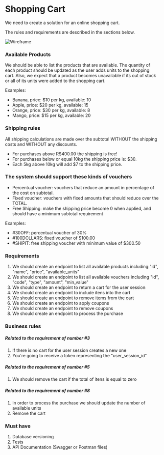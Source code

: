 # Shopping Cart

We need to create a solution for an online shopping cart.

The rules and requirements are described in the sections below.

![Wireframe](https://cdn.discordapp.com/attachments/649961050287898655/653636464080453632/shopping-cart-challenge.jpg)

### Available Products

We should be able to list the products that are available. The quantity of each product should be updated as the user adds units to the shopping cart. Also, we expect that a product becomes unavailable if its out of stock or all of its units were added to the shopping cart.

Examples:

- Banana, price: $10 per kg, available: 10
- Apple, price: $20 per kg, available: 15
- Orange, price: $30 per kg, available: 8
- Mango, price: $15 per kg, available: 20

### Shipping rules

All shipping calculations are made over the subtotal WITHOUT the shipping costs and WITHOUT any discounts.

- For purchases above R$400.00 the shipping is free!
- For purchases below or equal 10kg the shipping price is: $30.
- Each 5kg above 10kg will add $7 to the shipping price.

### The system should support these kinds of vouchers

- Percentual voucher: vouchers that reduce an amount in percentage of the cost on subtotal.
- Fixed voucher: vouchers with fixed amounts that should reduce over the TOTAL.
- Free Shipping: make the shipping price become 0 when applied, and should have a minimum subtotal requirement

Examples:

- #30OFF: percentual voucher of 30%
- #100DOLLARS: fixed voucher of $100.00
- #SHIPIT: free shipping voucher with minimum value of $300.50

### Requirements

1. We should create an endpoint to list all available products including "id", "name", "price", "available_units"
2. We should create an endpoint to list all available vouchers including "id", "code", "type", "amount", "min_value"
3. We should create an endpoint to return a cart for the user session
4. We should create an endpoint to include itens into the cart
5. We should create an endpoint to remove items from the cart
6. We should create an endpoint to apply coupons
7. We should create an endpoint to remove coupons
8. We should create an endpoint to process the purchase

### Business rules

##### Related to the requirement of number #3

1. If there is no cart for the user session creates a new one
2. You're going to receive a token representing the "user_session_id"

##### Related to the requirement of number #5

1. We should remove the cart if the total of itens is equal to zero

##### Related to the requirement of number #8

1. In order to process the purchase we should update the number of available units
2. Remove the cart

### Must have

1. Database versioning
2. Tests
3. API Documentation (Swagger or Postman files)
